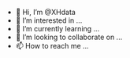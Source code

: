 - 👋 Hi, I’m @XHdata
- 👀 I’m interested in ...
- 🌱 I’m currently learning ...
- 💞️ I’m looking to collaborate on ...
- 📫 How to reach me ...

<!---
XHdata/XHdata is a ✨ special ✨ repository because its `README.md` (this file) appears on your GitHub profile.
You can click the Preview link to take a look at your changes.
--->
